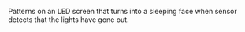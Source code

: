 Patterns on an LED screen that turns into a sleeping face when sensor detects that the lights have gone out.
